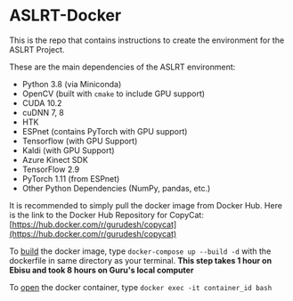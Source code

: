 # ASLRT-Docker

This is the repo that contains instructions to create the environment for the ASLRT Project.

These are the main dependencies of the ASLRT environment:

- Python 3.8 (via Miniconda)
- OpenCV (built with `cmake` to include GPU support)
- CUDA 10.2
- cuDNN 7, 8
- HTK
- ESPnet (contains PyTorch with GPU support)
- Tensorflow (with GPU Support)
- Kaldi (with GPU Support)
- Azure Kinect SDK
- TensorFlow 2.9
- PyTorch 1.11 (from ESPnet)
- Other Python Dependencies (NumPy, pandas, etc.)

It is recommended to simply pull the docker image from Docker Hub. Here is the link to the Docker Hub Repository for CopyCat: [https://hub.docker.com/r/gurudesh/copycat](https://hub.docker.com/r/gurudesh/copycat)

To <u>build</u> the docker image, type `docker-compose up --build -d` with the dockerfile in same directory as your terminal. **This step takes 1 hour on Ebisu and took 8 hours on Guru's local computer**

To <u>open</u> the docker container, type `docker exec -it container_id bash`
